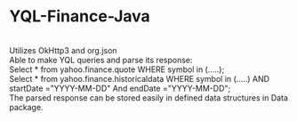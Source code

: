 # YQL-Finance-Java
<br/>
Utilizes OkHttp3 and org.json
<br/>
Able to make YQL queries and parse its response:
<br/>
Select * from yahoo.finance.quote WHERE symbol in (.....);
<br/>
Select * from yahoo.finance.historicaldata WHERE symbol in (.....) AND startDate ="YYYY-MM-DD" And endDate ="YYYY-MM-DD";
<br/>
The parsed response can be stored easily in defined data structures in Data package.
